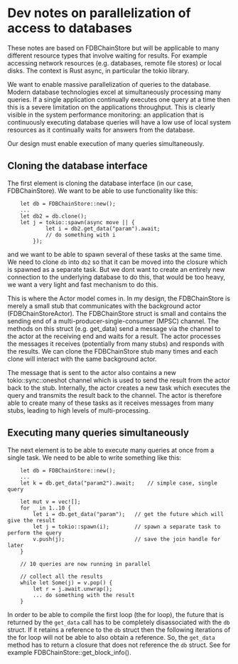 # Dev notes on parallelization of access to databases

These notes are based on FDBChainStore but will be applicable to many different resource types that involve waiting for results.
For example accessing network resources (e.g. databases, remote file stores) or local disks.
The context is Rust async, in particular the tokio library.

We want to enable massive parallelization of queries to the database. Modern database technologies excel at
simultaneously processing many queries. If a single application continually executes one query at a time then
this is a severe limitation on the applications throughput. This is clearly visible in the system performance monitoring:
an application that is continuously executing database queries will have a low use of local system resources as it 
continually waits for answers from the database.

Our design must enable execution of many queries simultaneously.

## Cloning the database interface

The first element is cloning the database interface (in our case, FDBChainStore). We want to be able to use functionality like this:
```
    let db = FDBChainStore::new();
    ...
    let db2 = db.clone();
    let j = tokio::spawn(async move || {
            let i = db2.get_data("param").await;
            // do something with i
        });
```
and we want to be able to spawn several of these tasks at the same time. We need to clone `db` into `db2` so that it can be
moved into the closure which is spawned as a separate task. But we dont want to create an entirely new connection to the underlying
database to do this, that would be too heavy, we want a very light and fast mechanism to do this.

This is where the Actor model comes in. In my design, the FDBChainStore is merely a small stub that communicates with the
background actor (FDBChainStoreActor). The FDBChainStore struct is small and contains the sending end of a 
multi-producer-single-consumer (MPSC) channel. The methods on this struct (e.g. get_data) send a message via the channel to
the actor at the receiving end and waits for a result. The actor processes the messages it receives (potentially from many stubs) and 
responds with the results. We can clone the FDBChainStore stub many times and each clone will interact with the same background actor.

The message that is sent to the actor also contains a new tokio::sync::oneshot channel which is used to send the result from the actor
back to the stub. Internally, the actor creates a new task which executes the query and transmits the result back to the channel.
The actor is therefore able to create many of these tasks as it receives messages from many stubs, leading to high levels of 
multi-processing.

## Executing many queries simultaneously

The next element is to be able to execute many queries at once from a single task. We need to be able to write something like this:
```
    let db = FDBChainStore::new();
    ...
    let k = db.get_data("param2").await;    // simple case, single query
    
    let mut v = vec![];
    for _ in 1..10 {
        let i = db.get_data("param");   // get the future which will give the result
        let j = tokio::spawn(i);        // spawn a separate task to perform the query
        v.push(j);                      // save the join handle for later
    }
    
    // 10 queries are now running in parallel
    
    // collect all the results
    while let Some(j) = v.pop() {
        let r = j.await.unwrap();
        ... do something with the result
    }
```

In order to be able to compile the first loop (the for loop), the future that is returned by the `get_data` call has to
be completely disassociated with the `db` struct. If it retains a reference to the `db` struct then the following iterations of 
the for loop will not be able to also obtain a reference. So, the `get_data` method has to return a closure that does not
reference the `db` struct. See for example FDBChainStore::get_block_info().
